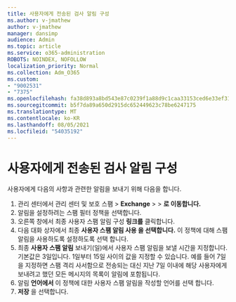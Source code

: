 ```yaml
---
title: 사용자에게 전송된 검사 알림 구성
ms.author: v-jmathew
author: v-jmathew
manager: dansimp
audience: Admin
ms.topic: article
ms.service: o365-administration
ROBOTS: NOINDEX, NOFOLLOW
localization_priority: Normal
ms.collection: Adm_O365
ms.custom:
- "9002531"
- "7375"
ms.openlocfilehash: fa38d893a8bd543e87c0239f1a88d9c1caa33153ced6e33ef31c309be8989e95
ms.sourcegitcommit: b5f7da89a650d2915dc652449623c78be6247175
ms.translationtype: MT
ms.contentlocale: ko-KR
ms.lasthandoff: 08/05/2021
ms.locfileid: "54035192"
---
```

# <a name="configure-quarantine-notifications-sent-to-users"></a>사용자에게 전송된 검사 알림 구성

사용자에게 다음의 사항과 관련한 알림을 보내기 위해 다음을 합니다.

1. 관리 센터에서 관리 센터 및 보호 스팸  >  **Exchange**  >    >  **로 이동합니다.**
2. 알림을 설정하려는 스팸 필터 정책을 선택합니다.
3. 오른쪽 창에서 최종 사용자 스팸 알림 구성 **링크를** 클릭합니다.
4. 다음 대화 상자에서 최종 **사용자 스팸 알림 사용 을 선택합니다.** 이 정책에 대해 스팸 알림을 사용하도록 설정하도록 선택 합니다.
5. 최종 **사용자 스팸 알림** 보내기(일)에서 사용자 스팸 알림을 보낼 시간을 지정합니다. 기본값은 3일입니다. 1일부터 15일 사이의 값을 지정할 수 있습니다. 예를 들어 7일을 지정하면 스팸 격리 사서함으로 전송되는 대신 지난 7일 이내에 해당 사용자에게 보내려고 했던 모든 메시지의 목록이 알림에 포함됩니다.
6. 알림 **언어에서** 이 정책에 대한 사용자 스팸 알림을 작성할 언어를 선택 합니다.
7. **저장** 을 선택합니다.
